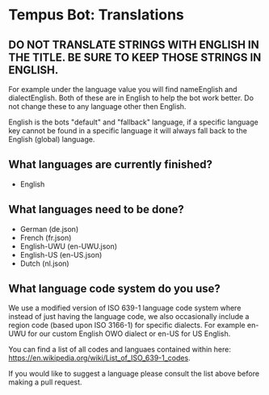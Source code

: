 # Tempus Bot: Translations
## DO NOT TRANSLATE STRINGS WITH ENGLISH IN THE TITLE. BE SURE TO KEEP THOSE STRINGS IN ENGLISH.
For example under the language value you will find nameEnglish and dialectEnglish. Both of these are in English to help the bot work better. Do not change these to any language other then English.

English is the bots "default" and "fallback" language, if a specific language key cannot be found in a specific language it will always fall back to the English (global) language.
## What languages are currently finished?
- English

## What languages need to be done?
- German (de.json)
- French (fr.json)
- English-UWU (en-UWU.json)
- English-US (en-US.json)
- Dutch (nl.json)

## What language code system do you use?
We use a modified version of ISO 639-1 language code system where instead of just having the language code, we also occasionally include a region code (based upon ISO 3166-1) for specific dialects. For example en-UWU for our custom English OWO dialect or en-US for US English.

You can find a list of all codes and languaes contained within here: https://en.wikipedia.org/wiki/List_of_ISO_639-1_codes.

If you would like to suggest a language please consult the list above before making a pull request.
